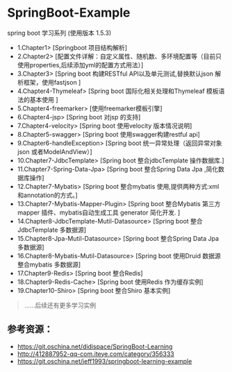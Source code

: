 # SpringBoot-Example
spring boot 学习系列 (使用版本 1.5.3)

* 1.Chapter1> [Springboot  项目结构解析]
* 2.Chapter2> [配置文件详解：自定义属性、随机数、多环境配置等（目前只使用properties,后续添加yml的配置方式用法）]
* 3.Chapter3> [Spring boot 构建RESTful API以及单元测试,替换默认json 解析框架，使用fastjson ]
* 4.Chapter4-Thymeleaf> [Spring boot 国际化相关处理和Thymeleaf 模板语法的基本使用 ]
* 5.Chapter4-freemarker> [使用freemarker模板引擎]
* 6.Chapter4-jsp> [Spring boot 对jsp 的支持]
* 7.Chapter4-velocity> 	[Spring boot 使用velocity 版本情况说明]
* 8.Chapter5-swagger>  [Spring boot 使用swagger构建restful api]
* 9.Chapter6-handleException>  [Spring boot 统一异常处理（返回异常对象json 或者ModelAndView）]
* 10.Chapter7-JdbcTemplate>  [Spring boot 整合jdbcTemplate 操作数据库.]
* 11.Chapter7-Spring-Data-Jpa>  [Spring boot 整合Spring Data Jpa ,简化数据库操作]
* 12.Chapter7-Mybatis>  	[Spring boot 整合mybatis 使用,提供两种方式:xml 和annotation的方式。]
* 13.Chapter7-Mybatis-Mapper-Plugin>  [Spring boot 整合Mybatis 第三方mapper 插件、mybatis自动生成工具 generator 简化开发.	]
* 14.Chapter8-JdbcTemplate-Mutil-Datasource>  [Spring boot 整合JdbcTemplate 多数据源]
* 15.Chapter8-Jpa-Mutil-Datasource>  [Spring boot 整合Spring Data Jpa 多数据源]
* 16.Chapter8-Mybatis-Mutil-Datasource>  [Spring boot 使用Druid 数据源 整合mybatis 多数据源]
* 17.Chapter9-Redis>  [Spring boot 整合Redis]
* 18.Chapter9-Redis-Cache>  [Spring boot 使用Redis 作为缓存实例]
* 19.Chapter10-Shiro>  [Spring boot 整合Shiro 基本实例]

>......后续还有更多学习实例

## 参考资源：
* https://git.oschina.net/didispace/SpringBoot-Learning
* http://412887952-qq-com.iteye.com/category/356333
* https://git.oschina.net/jeff1993/springboot-learning-example
